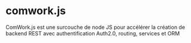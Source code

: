 # comwork.js
ComWork.js est une surcouche de node JS pour accélérer la création de backend REST avec authentification Auth2.0, routing, services et ORM 
